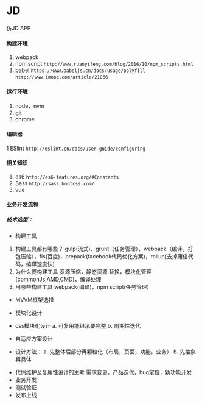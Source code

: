 # JD
仿JD APP
#### 构建环境
1. webpack
2. npm script
`http://www.ruanyifeng.com/blog/2016/10/npm_scripts.html`
3. babel
`https://www.babeljs.cn/docs/usage/polyfill`
`http://www.imooc.com/article/21866`
#### 运行环境
1. node，nvm
2. git
3. chrome

#### 编辑器
1 ESlint
`http://eslint.cn/docs/user-guide/configuring`

#### 相关知识
1. es6
`http://es6-features.org/#Constants`
2. Sass
`http://sass.bootcss.com/`
3. vue

#### 业务开发流程
##### 技术选型：
- 构建工具
1. 构建工具都有哪些？
gulp(流式)、grunt（任务管理），webpack（编译，打包压缩），fis(百度)，prepack(facebook代码优化方案)，rollup(去掉庸俗代码，编译速度快)
2. 为什么要构建工具
资源压缩，静态资源 替换，模块化管理(commonJs,AMD,CMD)，编译处理
3. 用哪些构建工具
webpack(编译)，npm script(任务管理)

- MVVM框架选择

- 模块化设计
* css模块化设计
a. 可复用能继承要完整
b. 周期性迭代

- 自适应方案设计
* 设计方法：
a. 先整体后部分再颗粒化（布局，页面，功能，业务）
b. 先抽象再具体
 

- 代码维护及复用性设计的思考
需求变更，产品迭代，bug定位，新功能开发
- 业务开发
- 测试验证
- 发布上线


